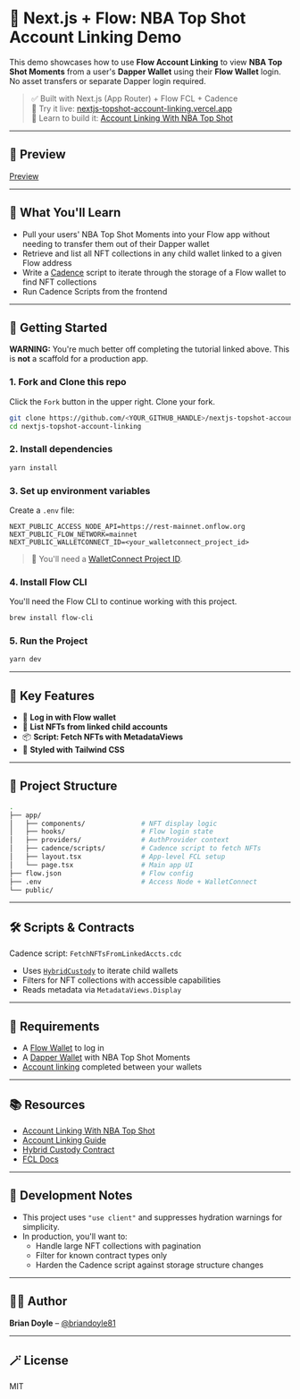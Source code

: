 # 🏀 Next.js + Flow: NBA Top Shot Account Linking Demo

This demo showcases how to use **Flow Account Linking** to view **NBA Top Shot Moments** from a user's **Dapper Wallet** using their **Flow Wallet** login. No asset transfers or separate Dapper login required.

> ✅ Built with Next.js (App Router) + Flow FCL + Cadence  
> 🔗 Try it live: [nextjs-topshot-account-linking.vercel.app](https://nextjs-topshot-account-linking.vercel.app)  
> 🧠 Learn to build it: [Account Linking With NBA Top Shot](https://developers.flow.com/build/guides/account-linking-with-dapper)

---

## 📸 Preview

[Preview](./preview.png)

---

## 🧠 What You'll Learn

- Pull your users' NBA Top Shot Moments into your Flow app without needing to transfer them out of their Dapper wallet
- Retrieve and list all NFT collections in any child wallet linked to a given Flow address
- Write a [Cadence](https://cadence-lang.org) script to iterate through the storage of a Flow wallet to find NFT collections
- Run Cadence Scripts from the frontend

---

## 🚀 Getting Started

**WARNING:** You're much better off completing the tutorial linked above.  This is **not** a scaffold for a production app.

### 1. Fork and Clone this repo

Click the `Fork` button in the upper right.  Clone your fork.

```bash
git clone https://github.com/<YOUR_GITHUB_HANDLE>/nextjs-topshot-account-linking.git
cd nextjs-topshot-account-linking
```

### 2. Install dependencies

```bash
yarn install
```

### 3. Set up environment variables

Create a `.env` file:

```env
NEXT_PUBLIC_ACCESS_NODE_API=https://rest-mainnet.onflow.org
NEXT_PUBLIC_FLOW_NETWORK=mainnet
NEXT_PUBLIC_WALLETCONNECT_ID=<your_walletconnect_project_id>
```

> 🔐 You'll need a [WalletConnect Project ID](https://cloud.walletconnect.com/).

### 4. Install Flow CLI

You'll need the Flow CLI to continue working with this project.

```bash
brew install flow-cli
```

### 5. Run the Project

```bash
yarn dev
```

---

## 🧩 Key Features

- 🔐 **Log in with Flow wallet**
- 🔄 **List NFTs from linked child accounts**
- 📦 **Script: Fetch NFTs with MetadataViews**
- 💅 **Styled with Tailwind CSS**

---

## 📁 Project Structure

```bash
.
├── app/
│   ├── components/              # NFT display logic
│   ├── hooks/                   # Flow login state
│   ├── providers/               # AuthProvider context
│   ├── cadence/scripts/         # Cadence script to fetch NFTs
│   ├── layout.tsx               # App-level FCL setup
│   └── page.tsx                 # Main app UI
├── flow.json                    # Flow config
├── .env                         # Access Node + WalletConnect
└── public/
```

---

## 🛠 Scripts & Contracts

Cadence script: `FetchNFTsFromLinkedAccts.cdc`

- Uses [`HybridCustody`](https://github.com/onflow/hybrid-custody) to iterate child wallets
- Filters for NFT collections with accessible capabilities
- Reads metadata via `MetadataViews.Display`

---

## 👛 Requirements

- A [Flow Wallet](https://wallet.flow.com) to log in
- A [Dapper Wallet](https://meetdapper.com) with NBA Top Shot Moments
- [Account linking](https://support.meetdapper.com/hc/en-us/articles/20744347884819-Account-Linking-and-FAQ) completed between your wallets

---

## 📚 Resources

- [Account Linking With NBA Top Shot](https://developers.flow.com/build/guides/account-linking-with-dapper)
- [Account Linking Guide](https://developers.flow.com/build/guides/account-linking-with-dapper)
- [Hybrid Custody Contract](https://github.com/onflow/hybrid-custody)
- [FCL Docs](https://developers.flow.com/tools/clients/fcl-js)

---

## 🧪 Development Notes

- This project uses `"use client"` and suppresses hydration warnings for simplicity.
- In production, you'll want to:
  - Handle large NFT collections with pagination
  - Filter for known contract types only
  - Harden the Cadence script against storage structure changes

---

## 🧑‍💻 Author

**Brian Doyle** – [@briandoyle81](https://github.com/briandoyle81)

---

## 🪄 License

MIT
